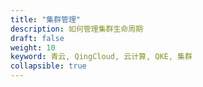 ```yaml
---
title: "集群管理"
description: 如何管理集群生命周期
draft: false
weight: 10
keyword: 青云, QingCloud, 云计算, QKE, 集群
collapsible: true
---
```


